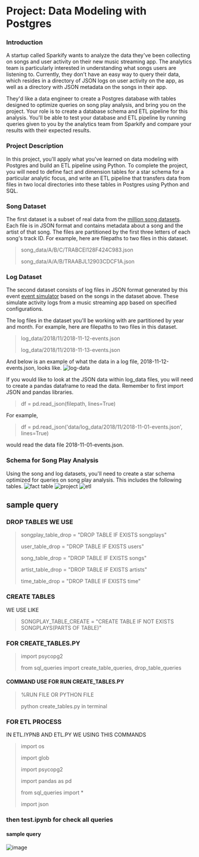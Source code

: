 ﻿# Project: Data Modeling with Postgres

### Introduction
A startup called Sparkify wants to analyze the data they've been collecting on songs and user activity on their new music streaming app. The analytics team is particularly interested in understanding what songs users are listening to. Currently, they don't have an easy way to query their data, which resides in a directory of JSON logs on user activity on the app, as well as a directory with JSON metadata on the songs in their app.

They'd like a data engineer to create a Postgres database with tables designed to optimize queries on song play analysis, and bring you on the project. Your role is to create a database schema and ETL pipeline for this analysis. You'll be able to test your database and ETL pipeline by running queries given to you by the analytics team from Sparkify and compare your results with their expected results.

### Project Description
In this project, you'll apply what you've learned on data modeling with Postgres and build an ETL pipeline using Python. To complete the project, you will need to define fact and dimension tables for a star schema for a particular analytic focus, and write an ETL pipeline that transfers data from files in two local directories into these tables in Postgres using Python and SQL.

### Song Dataset
The first dataset is a subset of real data from the [million song datasets](http://millionsongdataset.com/). Each file is in JSON format and contains metadata about a song and the artist of that song. The files are partitioned by the first three letters of each song's track ID. For example, here are filepaths to two files in this dataset.

> song_data/A/B/C/TRABCEI128F424C983.json
>
> song_data/A/A/B/TRAABJL12903CDCF1A.json

### Log Dataset
The second dataset consists of log files in JSON format generated by this event [event simulator](https://github.com/Interana/events) based on the songs in the dataset above. These simulate activity logs from a music streaming app based on specified configurations.

The log files in the dataset you'll be working with are partitioned by year and month. For example, here are filepaths to two files in this dataset.

> log_data/2018/11/2018-11-12-events.json
>
> log_data/2018/11/2018-11-13-events.json

And below is an example of what the data in a log file, 2018-11-12-events.json, looks like.
![log-data](https://user-images.githubusercontent.com/64914145/84392696-52689680-ac18-11ea-9cf3-fae0ce6c0b2e.png)


If you would like to look at the JSON data within log_data files, you will need to create a pandas dataframe to read the data. Remember to first import JSON and pandas libraries.

> df = pd.read_json(filepath, lines=True)

For example,
> df = pd.read_json('data/log_data/2018/11/2018-11-01-events.json', lines=True) 

would read the data file 2018-11-01-events.json.

### Schema for Song Play Analysis

Using the song and log datasets, you'll need to create a star schema optimized for queries on song play analysis. This includes the following tables.
![fact table](file:///C:\Users\Priya\OneDrive\Desktop\2.png)
![project](file:///C:\Users\Priya\OneDrive\Desktop\3.png)
![etl](file:///C:\Users\Priya\OneDrive\Desktop\4.png)

## sample query
### DROP TABLES WE USE 
 > songplay_table_drop = "DROP TABLE IF EXISTS songplays"
 >
 > user_table_drop = "DROP TABLE IF EXISTS users"
 >
 > song_table_drop = "DROP TABLE IF EXISTS songs"
 >
 > artist_table_drop = "DROP TABLE IF EXISTS artists"
 > 
 > time_table_drop = "DROP TABLE IF EXISTS time"
 
 
### CREATE TABLES
 WE USE 
  LIKE    
 > SONGPLAY_TABLE_CREATE = "CREATE TABLE IF NOT EXISTS SONGPLAYS(PARTS OF TABLE)"
 
### FOR CREATE_TABLES.PY

 > import psycopg2
 >
 > from sql_queries import create_table_queries, drop_table_queries
 
#### COMMAND USE FOR RUN CREATE_TABLES.PY
 
 > %RUN FILE OR PYTHON FILE
 >
 > python create_tables.py in terminal
 
### FOR ETL PROCESS 
IN ETL.IYPNB AND ETL.PY
WE USING THIS COMMANDS
 > import os
 >
 > import glob
 >
 > import psycopg2
 >
 > import pandas as pd
 >
 > from sql_queries import *
 >
 > import json 
 
### then test.ipynb for check all queries 
#### sample query
![image](https://user-images.githubusercontent.com/64914145/84393047-ba1ee180-ac18-11ea-92e8-ae95cc9968a9.png)


   
    
    
